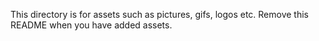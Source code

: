 This directory is for assets such as pictures, gifs, logos etc. Remove this README when you have added assets.
